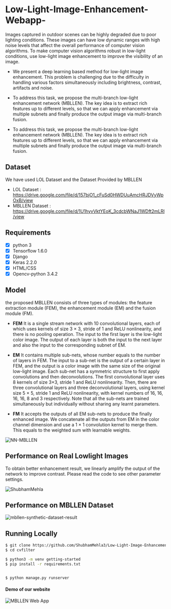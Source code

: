 # Low-Light-Image-Enhancement-Webapp-
Images captured in outdoor scenes can be highly degraded due to poor lighting conditions. These images can have low dynamic ranges with high noise levels that affect the overall performance of computer vision algorithms. To make computer vision algorithms robust in low-light conditions, use low-light image enhancement to improve the visibility of an image.

- We present a deep learning based method for low-light image enhancement. This
problem is challenging due to the difficulty in handling various factors simultaneously
including brightness, contrast, artifacts and noise.

- To address this task, we propose the
multi-branch low-light enhancement network (MBLLEN). The key idea is to extract rich
features up to different levels, so that we can apply enhancement via multiple subnets
and finally produce the output image via multi-branch fusion. 

- To address this task, we propose the
multi-branch low-light enhancement network (MBLLEN). The key idea is to extract rich
features up to different levels, so that we can apply enhancement via multiple subnets
and finally produce the output image via multi-branch fusion.



## Dataset
We have used LOL Dataset and the Dataset Provided by MBLLEN 

- LOL Dataset : https://drive.google.com/file/d/157bjO1_cFuSd0HWDUuAmcHRJDVyWpOxB/view 
- MBLLEN Dataset : https://drive.google.com/file/d/1U1hyvVktYEoK_3cdcbWNaJ1WDft2mLRl/view 

## Requirements ##

- [x] python 3  
- [x] Tensorflow 1.6.0
- [x] Django  
- [x] Keras 2.2.0
- [x] HTML/CSS
- [x] Opencv-python 3.4.2

## Model 

the proposed MBLLEN consists of three types of modules: the feature
extraction module (FEM), the enhancement module (EM) and the fusion module (FM).

- **FEM** It is a single stream network with 10 convolutional layers, each of which uses
kernels of size 3 × 3, stride of 1 and ReLU nonlinearity, and there is no pooling operation.
The input to the first layer is the low-light color image. The output of each layer is both the
input to the next layer and also the input to the corresponding subnet of EM.

- **EM** It contains multiple sub-nets, whose number equals to the number of layers in FEM.
The input to a sub-net is the output of a certain layer in FEM, and the output is a color image
with the same size of the original low-light image. Each sub-net has a symmetric structure to
first apply convolutions and then deconvolutions. The first convolutional layer uses 8 kernels
of size 3×3, stride 1 and ReLU nonlinearity. Then, there are three convolutional layers and
three deconvolutional layers, using kernel size 5 × 5, stride 1 and ReLU nonlinearity, with
kernel numbers of 16, 16, 16, 16, 8 and 3 respectively. Note that all the sub-nets are trained
simultaneously but individually without sharing any learnt parameters.

- **FM** It accepts the outputs of all EM sub-nets to produce the finally enhanced image.
We concatenate all the outputs from EM in the color channel dimension and use a 1 × 1
convolution kernel to merge them. This equals to the weighted sum with learnable weights.

![NN-MBLLEN](https://user-images.githubusercontent.com/65397085/122346292-6a2ed500-cf66-11eb-9297-607ecd6ce496.jpg)



## Performance on Real Lowlight Images

To obtain better enhancement result, we linearly amplify the output of the network to improve contrast. Please read the code to see other parameter settings. 

![ShubhamMehla](https://user-images.githubusercontent.com/65397085/122344998-fb9d4780-cf64-11eb-8a4e-1e8191be5e47.jpg)


## Performance on MBLLEN Dataset

![mbllen-synthetic-dataset-result](https://user-images.githubusercontent.com/65397085/122345582-a31a7a00-cf65-11eb-9a85-db4bd9c13b8f.jpg)

## Running Locally
```sh
$ git clone https://github.com/ShubhamMehla3/Low-Light-Image-Enhancement-Webapp-.git
$ cd cvfilter

$ python3 -m venv getting-started
$ pip install -r requirements.txt


$ python manage.py runserver

```

#### Demo of our website
![MBLLEN Web App](https://user-images.githubusercontent.com/66743388/122350072-816fc180-cf6a-11eb-9814-a41f0e02e85d.gif)


